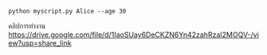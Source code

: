 ```
python myscript.py Alice --age 30

```

คลิปการทำงาน https://drive.google.com/file/d/1IaoSUay6DeCKZN6Yn42zahRzaI2MOQV-/view?usp=share_link
